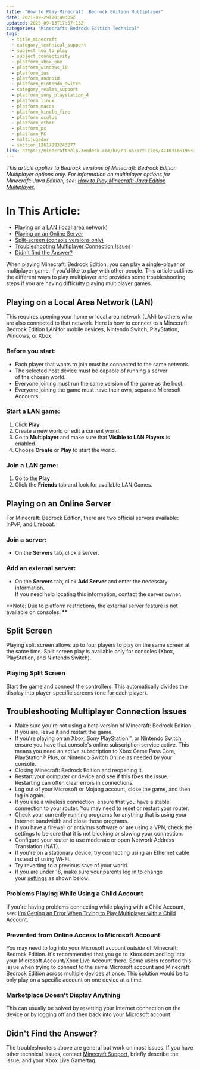 ```yaml
---
title: "How to Play Minecraft: Bedrock Edition Multiplayer"
date: 2021-09-29T20:49:05Z
updated: 2023-09-13T17:57:13Z
categories: "Minecraft: Bedrock Edition Technical"
tags:
  - title_minecraft
  - category_technical_support
  - subject_how_to_play
  - subject_connectivity
  - platform_xbox_one
  - platform_windows_10
  - platform_ios
  - platform_android
  - platform_nintendo_switch
  - category_realms_support
  - platform_sony_playstation_4
  - platform_linux
  - platform_macos
  - platform_kindle_fire
  - platform_oculus
  - platform_other
  - platform_pc
  - platform_PC
  - multijugador
  - section_12617893243277
link: https://minecrafthelp.zendesk.com/hc/en-us/articles/4410316619533-How-to-Play-Minecraft-Bedrock-Edition-Multiplayer
---
```


*This article applies to Bedrock versions of Minecraft: Bedrock Edition Multiplayer options only.* *For information on multiplayer options for Minecraft: Java Edition, see: [How to Play Minecraft: Java Edition Multiplayer](https://help.minecraft.net/hc/en-us/articles/4410317081741)*[*.*](https://help.minecraft.net/hc/en-us/articles/4410317081741)

# In This Article:

-   [Playing on a LAN (local area network)](https://minecrafthelp.zendesk.com/hc/en-us/articles/4410316619533-How-to-Play-Minecraft-Bedrock-Edition-Multiplayer#h_01FGSN7J5XN4AAVSCVSBNGVS90)
-   [Playing on an Online Server](https://minecrafthelp.zendesk.com/hc/en-us/articles/4410316619533-How-to-Play-Minecraft-Bedrock-Edition-Multiplayer#h_01FGSN86E5S5VJTWCSWJ3JRAG2)
-   [Split-screen (console versions only)](https://minecrafthelp.zendesk.com/hc/en-us/articles/4410316619533-How-to-Play-Minecraft-Bedrock-Edition-Multiplayer#h_01FGSN8N4KT0YY0MKZQ13Y5FA0)
-   [Troubleshooting Multiplayer Connection Issues](https://minecrafthelp.zendesk.com/hc/en-us/articles/4410316619533-How-to-Play-Minecraft-Bedrock-Edition-Multiplayer#h_01FGW4RM6RN52032P35NWR62A5)
-   [Didn\'t find the Answer?](https://minecrafthelp.zendesk.com/hc/en-us/articles/4410316619533-How-to-Play-Minecraft-Bedrock-Edition-Multiplayer#h_01FGW5GE7F9B6CV7V0WMV3M1C9)

When playing Minecraft: Bedrock Edition, you can play a single-player or multiplayer game. If you\'d like to play with other people. This article outlines the different ways to play multiplayer and provides some troubleshooting steps if you are having difficulty playing multiplayer games.

## Playing on a Local Area Network (LAN) 

This requires opening your home or local area network (LAN) to others who are also connected to that network. Here is how to connect to a Minecraft: Bedrock Edition LAN for mobile devices, Nintendo Switch, PlayStation, Windows, or Xbox.

### Before you start: 

-   Each player that wants to join must be connected to the same network.  
-   The selected host device must be capable of running a server of the chosen world.  
-   Everyone joining must run the same version of the game as the host. 
-   Everyone joining the game must have their own, separate Microsoft Accounts.

### Start a LAN game: 

1.  Click **Play**
2.  Create a new world or edit a current world. 
3.  Go to **Multiplayer** and make sure that **Visible to LAN Players** is enabled. 
4.  Choose **Create** or **Play** to start the world. 

### Join a LAN game: 

1.  Go to the **Play**
2.  Click the **Friends** tab and look for available LAN Games. 

## Playing on an Online Server 

For Minecraft: Bedrock Edition, there are two official servers available: InPvP, and Lifeboat. 

### Join a server: 

-   On the **Servers** tab, click a server. 

### Add an external server: 

-   On the **Servers** tab, click **Add Server** and enter the necessary information. \
    If you need help locating this information, contact the server owner. 

**Note: Due to platform restrictions, the external server feature is not available on consoles. **

## Split Screen 

Playing split screen allows up to four players to play on the same screen at the same time. Split screen play is available only for consoles (Xbox, PlayStation, and Nintendo Switch).

### Playing Split Screen 

Start the game and connect the controllers. This automatically divides the display into player-specific screens (one for each player). 

## Troubleshooting Multiplayer Connection Issues

-   Make sure you're not using a beta version of Minecraft: Bedrock Edition. If you are, leave it and restart the game.
-   If you're playing on an Xbox, Sony PlayStation™, or Nintendo Switch, ensure you have that console's online subscription service active. This means you need an active subscription to Xbox Game Pass Core, PlayStation® Plus, or Nintendo Switch Online as needed by your console.
-   Closing Minecraft: Bedrock Edition and reopening it.
-   Restart your computer or device and see if this fixes the issue. Restarting can often clear errors in connections.
-   Log out of your Microsoft or Mojang account, close the game, and then log in again.
-   If you use a wireless connection, ensure that you have a stable connection to your router. You may need to reset or restart your router.
-   Check your currently running programs for anything that is using your Internet bandwidth and close those programs.
-   If you have a firewall or antivirus software or are using a VPN, check the settings to be sure that it is not blocking or slowing your connection.
-   Configure your router to use moderate or open Network Address Translation (NAT).
-   If you're on a stationary device, try connecting using an Ethernet cable instead of using Wi-Fi.
-   Try reverting to a previous save of your world.
-   If you are under 18, make sure your parents log in to change your [settings](https://account.xbox.com/settings) as shown below: 

### Problems Playing While Using a Child Account

If you're having problems connecting while playing with a Child Account, see: [I'm Getting an Error When Trying to Play Multiplayer with a Child Account](https://help.minecraft.net/hc/en-us/articles/360042221252-I-m-Getting-an-Error-When-Trying-to-Play-Realms-with-a-Child-Account).   

### Prevented from Online Access to Microsoft Account

You may need to log into your Microsoft account *outside* of Minecraft: Bedrock Edition. It's recommended that you go to Xbox.com and log into your Microsoft Account/Xbox Live Account there. Some users reported this issue when trying to connect to the same Microsoft account and Minecraft: Bedrock Edition across multiple devices at once. This solution would be to only play on a specific account on one device at a time.

### Marketplace Doesn't Display Anything

This can usually be solved by resetting your Internet connection on the device or by logging off and then back into your Microsoft account.

## Didn't Find the Answer?

The troubleshooters above are general but work on most issues. If you have other technical issues, contact [Minecraft Support](https://aka.ms/Minecraft-Support), briefly describe the issue, and your Xbox Live Gamertag.
